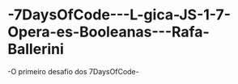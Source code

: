 # -7DaysOfCode---L-gica-JS-1-7-Opera-es-Booleanas---Rafa-Ballerini

-O primeiro desafio dos 7DaysOfCode-

